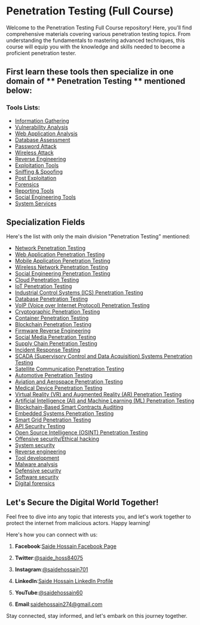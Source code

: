 # Penetration Testing (Full Course)

Welcome to the Penetration Testing Full Course repository! Here, you'll find comprehensive materials covering various penetration testing topics. From understanding the fundamentals to mastering advanced techniques, this course will equip you with the knowledge and skills needed to become a proficient penetration tester.

## First learn these tools then specialize in one domain of ** Penetration Testing ** mentioned below:

### Tools Lists:
- [Information Gathering](https://github.com/saidehossain/Penetration_Testing/tree/main/Tools_Lessons/Information_Gathering)
- [Vulnerability Analysis](https://github.com/saidehossain/Penetration_Testing/tree/main/Tools_Lessons/Vulnerability_Analysis)
- [Web Application Analysis](https://github.com/saidehossain/Penetration_Testing/tree/main/Tools_Lessons/Web_Application_Analysis)
- [Database Assessment](https://github.com/saidehossain/Penetration_Testing/tree/main/Tools_Lessons/Database_Assessment)
- [Password Attack](https://github.com/saidehossain/Penetration_Testing/tree/main/Tools_Lessons/Password_Attacks)
- [Wireless Attack](https://github.com/saidehossain/Penetration_Testing/tree/main/Tools_Lessons/Wireless_Attacks)
- [Reverse Engineering]()
- [Exploitation Tools]()
- [Sniffing & Spoofing]()
- [Post Exploitation]()
- [Forensics]()
- [Reporting Tools]()
- [Social Engineering Tools]()
- [System Services]()


## Specialization Fields
Here's the list with only the main division "Penetration Testing" mentioned:

- [Network Penetration Testing]()
- [Web Application Penetration Testing]()
- [Mobile Application Penetration Testing]()
- [Wireless Network Penetration Testing]()
- [Social Engineering Penetration Testing]()
- [Cloud Penetration Testing]()
- [IoT Penetration Testing]()
- [Industrial Control Systems (ICS) Penetration Testing]()
- [Database Penetration Testing]()
- [VoIP (Voice over Internet Protocol) Penetration Testing]()
- [Cryptographic Penetration Testing]()
- [Container Penetration Testing]()
- [Blockchain Penetration Testing]()
- [Firmware Reverse Engineering]()
- [Social Media Penetration Testing]()
- [Supply Chain Penetration Testing]()
- [Incident Response Testing]()
- [SCADA (Supervisory Control and Data Acquisition) Systems Penetration Testing]()
- [Satellite Communication Penetration Testing]()
- [Automotive Penetration Testing]()
- [Aviation and Aerospace Penetration Testing]()
- [Medical Device Penetration Testing]()
- [Virtual Reality (VR) and Augmented Reality (AR) Penetration Testing]()
- [Artificial Intelligence (AI) and Machine Learning (ML) Penetration Testing]()
- [Blockchain-Based Smart Contracts Auditing]()
- [Embedded Systems Penetration Testing]()
- [Smart Grid Penetration Testing]()
- [API Security Testing]()
- [Open Source Intelligence (OSINT) Penetration Testing]()
- [Offensive security/Ethical hacking]()
- [System security]()
- [Reverse engineering]()
- [Tool development]()
- [Malware analysis]()
- [Defensive security]()
- [Software security]()
- [Digital forensics]()


## Let's Secure the Digital World Together!

Feel free to dive into any topic that interests you, and let's work together to protect the internet from malicious actors. Happy learning!


Here's how you can connect with us:

1. **Facebook**:[Saide Hossain Facebook Page](https://www.facebook.com/saidehossain903)

2. **Twitter**:[@saide_hoss84075](https://twitter.com/saide_hoss84075)

3. **Instagram**:[@saidehossain701](https://www.instagram.com/saidehossain701/)

4. **LinkedIn**:[Saide Hossain LinkedIn Profile](https://www.linkedin.com/in/saide-hossain-69721729b/)

5. **YouTube**:[@saidehossain60](https://www.youtube.com/@saidehossain60)

6. **Email**:[saidehossain274@gmail.com](mailto:saidehossain274@gmail.com)



Stay connected, stay informed, and let's embark on this journey together.
